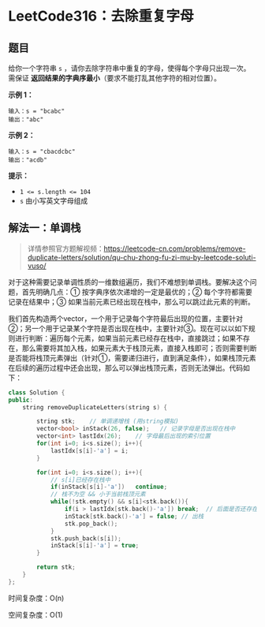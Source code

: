 # LeetCode316：去除重复字母

## 题目

给你一个字符串 `s` ，请你去除字符串中重复的字母，使得每个字母只出现一次。需保证 **返回结果的字典序最小**（要求不能打乱其他字符的相对位置）。

 

**示例 1：**

```
输入：s = "bcabc"
输出："abc"
```

**示例 2：**

```
输入：s = "cbacdcbc"
输出："acdb"
```

 

**提示：**

- `1 <= s.length <= 104`
- `s` 由小写英文字母组成

## 解法一：单调栈

> 详情参照官方题解视频：https://leetcode-cn.com/problems/remove-duplicate-letters/solution/qu-chu-zhong-fu-zi-mu-by-leetcode-soluti-vuso/

对于这种需要记录单调性质的一维数组遍历，我们不难想到单调栈。要解决这个问题，首先明确几点：① 按字典序依次递增的一定是最优的；② 每个字符都需要记录在结果中；③ 如果当前元素已经出现在栈中，那么可以跳过此元素的判断。

我们首先构造两个vector，一个用于记录每个字符最后出现的位置，主要针对②；另一个用于记录某个字符是否出现在栈中，主要针对③。现在可以以如下规则进行判断：遍历每个元素，如果当前元素已经存在栈中，直接跳过；如果不存在，那么需要将其加入栈，如果元素大于栈顶元素，直接入栈即可；否则需要判断是否能将栈顶元素弹出（针对①，需要递归进行，直到满足条件），如果栈顶元素在后续的遍历过程中还会出现，那么可以弹出栈顶元素，否则无法弹出。代码如下：

```c++
class Solution {
public:
    string removeDuplicateLetters(string s) {

        string stk;    // 单调递增栈 (用string模拟)
        vector<bool> inStack(26, false);   // 记录字母是否出现在栈中
        vector<int> lastIdx(26);    // 字母最后出现的索引位置
        for(int i=0; i<s.size(); i++){
            lastIdx[s[i]-'a'] = i;
        }

        for(int i=0; i<s.size(); i++){
            // s[i]已经存在栈中
            if(inStack[s[i]-'a'])   continue;
            // 栈不为空 && 小于当前栈顶元素
            while(!stk.empty() && s[i]<stk.back()){
                if(i > lastIdx[stk.back()-'a']) break;  // 后面是否还存在栈顶元素
                inStack[stk.back()-'a'] = false; // 出栈
                stk.pop_back();
            }
            stk.push_back(s[i]);
            inStack[s[i]-'a'] = true;
        }

        return stk;
    }
};
```

时间复杂度：O(n)

空间复杂度：O(1)